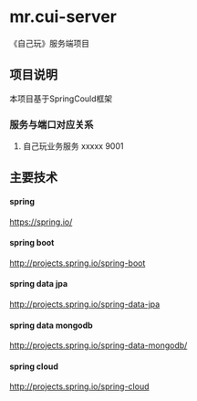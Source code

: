 # mr.cui-server

《自己玩》服务端项目

## 项目说明

本项目基于SpringCould框架

### 服务与端口对应关系
1. 自己玩业务服务 xxxxx 9001



## 主要技术

#### spring

https://spring.io/

#### spring boot

http://projects.spring.io/spring-boot

#### spring data jpa

http://projects.spring.io/spring-data-jpa

#### spring data mongodb

http://projects.spring.io/spring-data-mongodb/

#### spring cloud

http://projects.spring.io/spring-cloud












